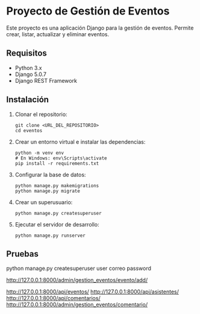# Proyecto de Gestión de Eventos

Este proyecto es una aplicación Django para la gestión de eventos. Permite crear, listar, actualizar y eliminar eventos.

## Requisitos

- Python 3.x
- Django 5.0.7
- Django REST Framework

## Instalación

1. Clonar el repositorio:
    ```
    git clone <URL_DEL_REPOSITORIO>
    cd eventos
    ```

2. Crear un entorno virtual e instalar las dependencias:
    ```
    python -m venv env
    # En Windows: env\Scripts\activate
    pip install -r requirements.txt
    ```

3. Configurar la base de datos:
    ```
    python manage.py makemigrations
    python manage.py migrate
    ```

4. Crear un superusuario:
    ```
    python manage.py createsuperuser
    ```

5. Ejecutar el servidor de desarrollo:
    ```
    python manage.py runserver
    ```

## Pruebas
python manage.py createsuperuser
user
correo
password

http://127.0.0.1:8000/admin/gestion_eventos/evento/add/

http://127.0.0.1:8000/api/eventos/
http://127.0.0.1:8000/api/asistentes/
http://127.0.0.1:8000/api/comentarios/
http://127.0.0.1:8000/admin/gestion_eventos/comentario/
